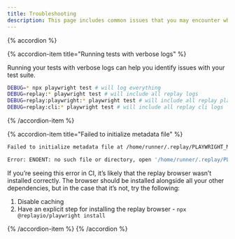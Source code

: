 ```yaml
---
title: Troubleshooting
description: This page includes common issues that you may encounter when using Playwright and Replay and some tips on how to troubleshoot them.
---
```


{% accordion %}

{% accordion-item title="Running tests with verbose logs" %}

Running your tests with verbose logs can help you identify issues with your test suite.

```bash
DEBUG=* npx playwright test # will log everything
DEBUG=replay:* playwright test # will include all replay logs
DEBUG=replay:playwright:* playwright test # will include all replay playwright logs
DEBUG=replay:cli:* playwright test # will include all replay cli logs
```

{% /accordion-item %}

{% accordion-item title="Failed to initialize metadata file" %}

```bash
Failed to initialize metadata file at /home/runner/.replay/PLAYWRIGHT_METADATA_0

Error: ENOENT: no such file or directory, open '/home/runner/.replay/PLAYWRIGHT_METADATA_0'
```

If you’re seeing this error in CI, it’s likely that the replay browser wasn’t installed correctly. The browser should be installed alongside all your other dependencies, but in the case that it’s not, try the following:

1. Disable caching
2. Have an explicit step for installing the replay browser - `npx @replayio/playwright install`

{% /accordion-item %}
{% /accordion %}
